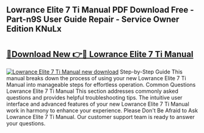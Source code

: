 ## Lowrance Elite 7 Ti Manual PDF Download Free - Part-n9S User Guide Repair - Service Owner Edition KNuLx

# <h2><a href="http://bc39876.oget.top/?id=Lowrance+Elite+7+Ti+Manual">🔗Download New 👉🔴 Lowrance Elite 7 Ti Manual</a></h2>

[![Lowrance Elite 7 Ti Manual new download](https://i.imgur.com/5g1atiW.png)](http://bc39876.oget.top/?id=Lowrance+Elite+7+Ti+Manual)
Step-by-Step Guide This manual breaks down the process of using your new Lowrance Elite 7 Ti Manual into manageable steps for effortless operation. Common Questions Lowrance Elite 7 Ti Manual This section addresses commonly asked questions and provides helpful troubleshooting tips. The intuitive user interface and advanced features of your new Lowrance Elite 7 Ti Manual work in harmony to enhance your experience. Please Don't Be Afraid to Ask Lowrance Elite 7 Ti Manual. Our customer support team is ready to answer your questions.
